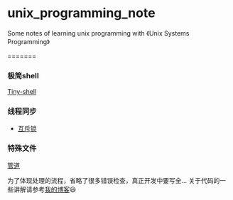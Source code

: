 # unix_programming_note
Some notes of learning unix programming with 《Unix Systems Programming》

=======

### 极简shell

[Tiny-shell](https://github.com/chrisynl/unix_programming_note/tree/master/TinyShell)

### 线程同步

+ [互斥锁](https://github.com/chrisynl/unix_programming_note/tree/master/POXIS_Threads)

### 特殊文件

[管道](https://github.com/chrisynl/unix_programming_note/tree/master/SpecialFiles)

为了体现处理的流程，省略了很多错误检查，真正开发中要写全...
关于代码的一些讲解请参考[我的博客](https://www.cnblogs.com/chrisynl/)😃
